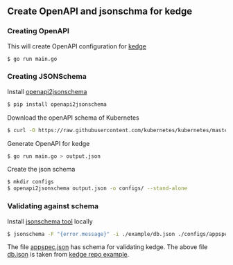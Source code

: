 ## Create OpenAPI and jsonschma for kedge

### Creating OpenAPI

This will create OpenAPI configuration for [kedge](https://github.com/kedgeproject/kedge)

```bash
$ go run main.go
```

### Creating JSONSchema

Install [openapi2jsonschema](https://github.com/garethr/openapi2jsonschema)

```bash
$ pip install openapi2jsonschema
```

Download the openAPI schema of Kubernetes

```bash
$ curl -O https://raw.githubusercontent.com/kubernetes/kubernetes/master/api/openapi-spec/swagger.json
```

Generate OpenAPI for kedge

```bash
$ go run main.go > output.json
```

Create the json schema

```bash
$ mkdir configs
$ openapi2jsonschema output.json -o configs/ --stand-alone
```

### Validating against schema

Install [jsonschema tool](https://github.com/Julian/jsonschema) locally

```bash
$ jsonschema -F "{error.message}" -i ./example/db.json ./configs/appspec.json 
```

The file [appspec.json](./configs/appspec.json) has schema for validating kedge.
The above file [db.json](./example/db.json) is taken from [kedge repo example](https://github.com/kedgeproject/kedge/blob/master/examples/envFrom/db.yaml).
